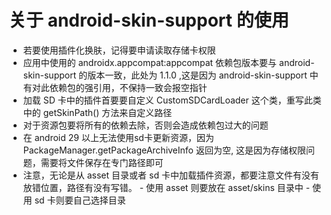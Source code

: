 # 关于 android-skin-support 的使用

 - 若要使用插件化换肤，记得要申请读取存储卡权限
 - 应用中使用的 androidx.appcompat:appcompat 依赖包版本要与 android-skin-support 的版本一致，此处为 1.1.0 ,这是因为 android-skin-support 中有对此依赖包的强引用，不保持一致会报空指针
 - 加载 SD 卡中的插件首要要自定义 CustomSDCardLoader 这个类，重写此类中的 getSkinPath() 方法来自定义路径
 - 对于资源包要将所有的依赖去除，否则会造成依赖包过大的问题
 - 在 android 29 以上无法使用sd卡更新资源，因为 PackageManager.getPackageArchiveInfo 返回为空,
 这是因为存储权限问题，需要将文件保存在专门路径即可
 - 注意，无论是从 asset 目录或者 sd 卡中加载插件资源，都要注意文件有没有放错位置，路径有没有写错。
        - 使用 asset 则要放在 asset/skins 目录中
        - 使用 sd 卡则要自己选择目录